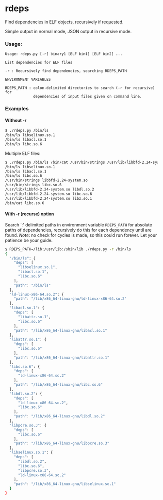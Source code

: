 # rdeps

Find dependencies in ELF objects, recursively if requested.

Simple output in normal mode, JSON output in recursive mode.

### Usage:
```
Usage: rdeps.py [-r] binary1 [ELF bin1] [ELF bin2] ...

List dependencies for ELF files

-r : Recursively find dependencies, searching RDEPS_PATH

ENVIRONMENT VARIABLES

RDEPS_PATH : colon-delimited directories to search (-r for recursive) for
             dependencies of input files given on command line.
```
### Examples

#### Without -r 
```sh
$ ./rdeps.py /bin/ls
/bin/ls libselinux.so.1
/bin/ls libacl.so.1
/bin/ls libc.so.6
```
Multiple ELF files:

```sh
$ ./rdeps.py /bin/ls /bin/cat /usr/bin/strings /usr/lib/libbfd-2.24-system.so /usr/lib/libz.so.1
/bin/ls libselinux.so.1
/bin/ls libacl.so.1
/bin/ls libc.so.6
/usr/bin/strings libbfd-2.24-system.so
/usr/bin/strings libc.so.6
/usr/lib/libbfd-2.24-system.so libdl.so.2
/usr/lib/libbfd-2.24-system.so libc.so.6
/usr/lib/libbfd-2.24-system.so libz.so.1
/bin/cat libc.so.6
```

#### With -r (recurse) option

Search ':' delimited paths in environment variable `RDEPS_PATH` for absolute paths of dependencies, recursively do this for each dependency until are found. *Note*: no check for cycles is made, so this could run forever. Let your patience be your guide.

```sh
$ RDEPS_PATH=/lib:/usr/lib:/sbin/lib ./rdeps.py -r /bin/ls
{
  "/bin/ls": {
    "deps": [
      "libselinux.so.1",
      "libacl.so.1",
      "libc.so.6"
    ],
    "path": "/bin/ls"
  },
  "ld-linux-x86-64.so.2": {
    "path": "/lib/x86_64-linux-gnu/ld-linux-x86-64.so.2"
  },
  "libacl.so.1": {
    "deps": [
      "libattr.so.1",
      "libc.so.6"
    ],
    "path": "/lib/x86_64-linux-gnu/libacl.so.1"
  },
  "libattr.so.1": {
    "deps": [
      "libc.so.6"
    ],
    "path": "/lib/x86_64-linux-gnu/libattr.so.1"
  },
  "libc.so.6": {
    "deps": [
      "ld-linux-x86-64.so.2"
    ],
    "path": "/lib/x86_64-linux-gnu/libc.so.6"
  },
  "libdl.so.2": {
    "deps": [
      "ld-linux-x86-64.so.2",
      "libc.so.6"
    ],
    "path": "/lib/x86_64-linux-gnu/libdl.so.2"
  },
  "libpcre.so.3": {
    "deps": [
      "libc.so.6"
    ],
    "path": "/lib/x86_64-linux-gnu/libpcre.so.3"
  },
  "libselinux.so.1": {
    "deps": [
      "libdl.so.2",
      "libc.so.6",
      "libpcre.so.3",
      "ld-linux-x86-64.so.2"
    ],
    "path": "/lib/x86_64-linux-gnu/libselinux.so.1"
  }
}
```
